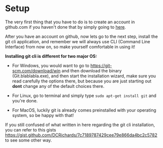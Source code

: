 # Setup
The very first thing that you have to do is to create an account in github.com if you haven't done that by simply going to [here](https://github.com/signup).

After you have an account on github, now lets go to the next step, install the git cli application, and remember we will always use CLI (Command Line Interface) from now on, so make yourself comfortable in using it!

**Installing git cli is different for two major OS:**

- For Windows, you would want to go to https://git-scm.com/download/win and then download the binary (Git.blablabla.exe), and then start the installation wizard, make sure you read carefully the options there, but because you are just starting out **dont** change any of the default choices there.

- For Linux, go to terminal and simply type `sudo apt-get install git` and you're done.

- For MacOS, luckily git is already comes preinstalled with your operating system, so be happy with that!

If you still confused of what written in here regarding the git cli installation, you can refer to this gists https://gist.github.com/DCRichards/7c7189787429cee79e866da4bc2c5782 to see some other way.
